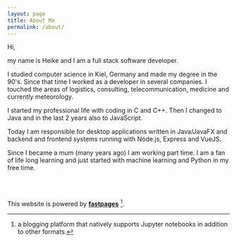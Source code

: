 ```yaml
---
layout: page
title: About Me
permalink: /about/
---
```


Hi, 

my name is Heike and I am a full stack software developer.

I studied computer science in Kiel, Germany and made my degree in the 90's. Since that time I worked as a developer in several companies. I touched the areas of logistics, consulting, telecommunication, medicine and currently meteorology.

I started my professional life with coding in C and C++. Then I changed to Java and in the last 2 years also to JavaScript.

Today I am responsible for desktop applications written in Java/JavaFX and backend and frontend systems running with Node.js, Express and VueJS.

Since I became a mum (many years ago) I am working part time. I am a fan of life long learning and just started with machine learning and Python in my free time.

<br/>
<br/>

This website is powered by **[fastpages](https://github.com/fastai/fastpages)** [^1].


[^1]:a blogging platform that natively supports Jupyter notebooks in addition to other formats.
